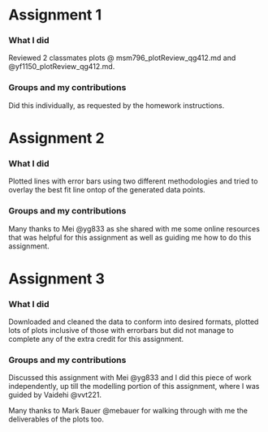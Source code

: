 # Assignment 1

### What I did
Reviewed 2 classmates plots @ msm796_plotReview_qg412.md and @yf1150_plotReview_qg412.md.


### Groups and my contributions
Did this individually, as requested by the homework instructions.


# Assignment 2

### What I did
Plotted lines with error bars using two different methodologies and tried to overlay the best fit line ontop of the generated data points. 


### Groups and my contributions
Many thanks to Mei @yg833 as she shared with me some online resources that was helpful for this assignment as well as guiding me how to do this assignment. 


# Assignment 3

### What I did
Downloaded and cleaned the data to conform into desired formats, plotted lots of plots inclusive of those with errorbars but did not manage to complete any of the extra credit for this assignment. 

### Groups and my contributions
Discussed this assignment with Mei @yg833 and I did this piece of work independently, up till the modelling portion of this assignment, where I was guided by Vaidehi @vvt221. 

Many thanks to Mark Bauer @mebauer for walking through with me the deliverables of the plots too. 

